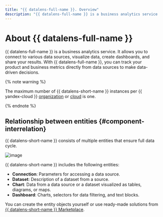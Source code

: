```yaml
---
title: "{{ datalens-full-name }}. Overview"
description: "{{ datalens-full-name }} is a business analytics service. It allows you to connect to various data sources, visualize data, create dashboards, and share your results. This article will help you understand the relationship between entities and the difference between a workbook and collection."
---
```



# About {{ datalens-full-name }}

{{ datalens-full-name }} is a business analytics service. It allows you to connect to various data sources, visualize data, create dashboards, and share your results.
With {{ datalens-full-name }}, you can track your product and business metrics directly from data sources to make data-driven decisions.


{% note warning %}

The maximum number of {{ datalens-short-name }} instances per {{ yandex-cloud }} [organization](../../organization/quickstart.md) or [cloud](../../resource-manager/concepts/resources-hierarchy.md#cloud) is one.

{% endnote %}


## Relationship between entities {#component-interrelation}

{{ datalens-short-name }} consists of multiple entities that ensure full data cycle.

![image](../../_assets/datalens/concepts/datalens.svg)

{{ datalens-short-name }} includes the following entities:

- **Connection**: Parameters for accessing a data source.
- **Dataset**: Description of a dataset from a source.
- **Chart**: Data from a data source or a dataset visualized as tables, diagrams, or maps.
- **Dashboard**: Charts, selectors for data filtering, and text blocks.

You can create the entity objects yourself or use ready-made solutions from [{{ datalens-short-name }} Marketplace](marketplace.md).

